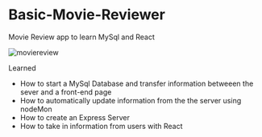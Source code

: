 # Basic-Movie-Reviewer
Movie Review app to learn MySql and React

![moviereview](https://user-images.githubusercontent.com/69182320/212196241-5cb433a9-c59b-4982-b533-f0215c00ae64.png)

Learned
+ How to start a MySql Database and transfer information betweeen the sever and a front-end page
+ How to automatically update information from the the server using nodeMon
+ How to create an Express Server 
+ How to take in information from users with React

